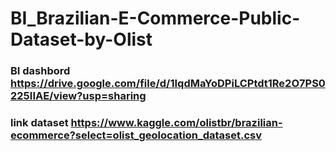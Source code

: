 # BI_Brazilian-E-Commerce-Public-Dataset-by-Olist
### BI dashbord https://drive.google.com/file/d/1IqdMaYoDPiLCPtdt1Re2O7PS0225IIAE/view?usp=sharing
###  link dataset https://www.kaggle.com/olistbr/brazilian-ecommerce?select=olist_geolocation_dataset.csv
